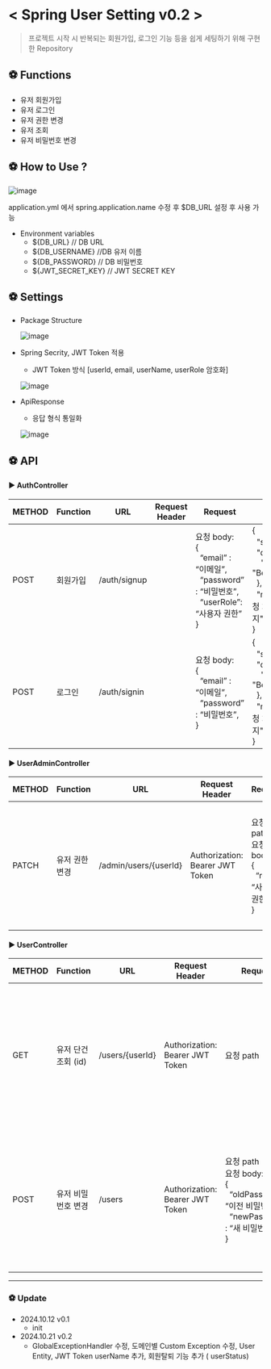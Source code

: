 # < Spring User Setting v0.2 >

> 프로젝트 시작 시 반복되는 회원가입, 로그인 기능 등을 쉽게 세팅하기 위해 구현한 Repository

## ⚽ Functions
- 유저 회원가입
- 유저 로그인
- 유저 권한 변경
- 유저 조회
- 유저 비밀번호 변경

## ⚽ How to Use ?

![image](https://github.com/user-attachments/assets/e13064f8-1896-42ba-8a8e-e0fc35073e93)

application.yml 에서 spring.application.name 수정 후 $DB_URL 설정 후 사용 가능

- Environment variables
    - ${DB_URL}           // DB URL
    - ${DB_USERNAME}      //DB 유저 이름
    - ${DB_PASSWORD}      // DB 비밀번호
    - ${JWT_SECRET_KEY}   // JWT SECRET KEY


## ⚽ Settings
- Package Structure

  ![image](https://github.com/user-attachments/assets/ae42afd3-cc62-480c-b0a7-107bf7e5559c)

- Spring Secrity, JWT Token 적용
    - JWT Token 방식 [userId, email, userName, userRole 암호화]

  ![image](https://github.com/user-attachments/assets/673dec9b-be06-4f5a-a95f-f9057cc1cd95)


- ApiResponse
    - 응답 형식 통일화

  ![image](https://github.com/user-attachments/assets/1b4ec4be-f84e-4334-a6d4-cd92a0b1b39e)





## ⚽ API

#### ▶ AuthController

| METHOD | Function | URL | Request Header | Request | Response |
|--------|--------|--------|--------|--------|--------|
| POST  | 회원가입  | /auth/signup  |   | 요청 body:<br>{<br>&nbsp;&nbsp;“email” : “이메일”,<br>&nbsp;&nbsp;“password” : “비밀번호”,<br>&nbsp;&nbsp;“userRole”: “사용자 권한”<br>}  | {<br>&nbsp;&nbsp;"status": "상태",<br>&nbsp;&nbsp;"data": {<br>&nbsp;&nbsp;&nbsp;&nbsp;"bearerToken": "Bearer <JWT Token>"<br>&nbsp;&nbsp;},<br>&nbsp;&nbsp;"message": "요청 처리 여부 메세지"<br>}  |
| POST  | 로그인  | /auth/signin  |   | 요청 body:<br>{<br>&nbsp;&nbsp;“email” : “이메일”,<br>&nbsp;&nbsp;“password” : “비밀번호”,<br>}  | {<br>&nbsp;&nbsp;"status": "상태",<br>&nbsp;&nbsp;"data": {<br>&nbsp;&nbsp;&nbsp;&nbsp;"bearerToken": "Bearer <JWT Token>"<br>&nbsp;&nbsp;},<br>&nbsp;&nbsp;"message": "요청 처리 여부 메세지"<br>}  |


#### ▶ UserAdminController

| METHOD | Function | URL | Request Header | Request | Response |
|--------|--------|--------|--------|--------|--------|
| PATCH  | 유저 권한 변경  | /admin/users/{userId}  | Authorization: Bearer JWT Token  | 요청 path<br>요청 body:<br>{<br>&nbsp;&nbsp;“role”: “사용자 권한”<br>}  | {<br>&nbsp;&nbsp;"status": "상태",<br>&nbsp;&nbsp;"data": "유저 권한이 정상적으로 변경되었습니다.",<br>&nbsp;&nbsp;"message": "요청 처리 여부 메세지"<br>}  |


#### ▶ UserController

| METHOD | Function | URL | Request Header | Request | Response |
|--------|--------|--------|--------|--------|--------|
| GET  | 유저 단건 조회 (id)  | /users/{userId}  | Authorization: Bearer JWT Token  | 요청 path | {<br>&nbsp;&nbsp;"status": "상태",<br>&nbsp;&nbsp;"data": {<br>&nbsp;&nbsp;&nbsp;&nbsp;"id": "유저 ID",<br>&nbsp;&nbsp;&nbsp;&nbsp;"email": "유저 EMAIL"<br>&nbsp;&nbsp;},<br>&nbsp;&nbsp;"message": "요청 처리 여부 메세지"<br>}  |
| POST  | 유저 비밀번호 변경  | /users  | Authorization: Bearer JWT Token  | 요청 path<br>요청 body:<br>{<br>&nbsp;&nbsp;“oldPassword” : “이전 비밀번호”,<br>&nbsp;&nbsp;“newPassword” : “새 비밀번호”,<br>} | {<br>&nbsp;&nbsp;"status": "상태",<br>&nbsp;&nbsp;"data": {<br>&nbsp;&nbsp;&nbsp;&nbsp;"id": "유저 ID",<br>&nbsp;&nbsp;&nbsp;&nbsp;"email": "유저 EMAIL"<br>&nbsp;&nbsp;},<br>&nbsp;&nbsp;"message": "요청 처리 여부 메세지"<br>}  |

---

### ⚽ Update
- 2024.10.12 v0.1
    - init
- 2024.10.21 v0.2
    - GlobalExceptionHandler 수정, 도메인별 Custom Exception 수정, User Entity, JWT Token userName 추가, 회원탈퇴 기능 추가 ( userStatus)
